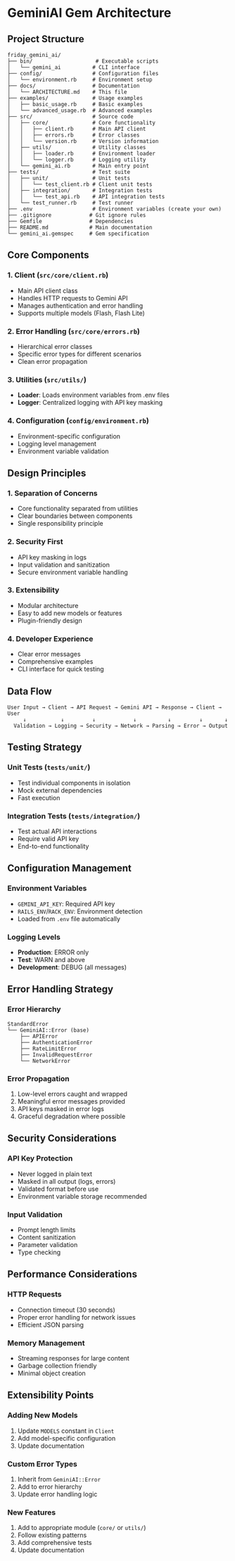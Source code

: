 # GeminiAI Gem Architecture

## Project Structure

```
friday_gemini_ai/
├── bin/                    # Executable scripts
│   └── gemini_ai          # CLI interface
├── config/                # Configuration files
│   └── environment.rb     # Environment setup
├── docs/                  # Documentation
│   └── ARCHITECTURE.md    # This file
├── examples/              # Usage examples
│   ├── basic_usage.rb     # Basic examples
│   └── advanced_usage.rb  # Advanced examples
├── src/                   # Source code
│   ├── core/              # Core functionality
│   │   ├── client.rb      # Main API client
│   │   ├── errors.rb      # Error classes
│   │   └── version.rb     # Version information
│   ├── utils/             # Utility classes
│   │   ├── loader.rb      # Environment loader
│   │   └── logger.rb      # Logging utility
│   └── gemini_ai.rb       # Main entry point
├── tests/                 # Test suite
│   ├── unit/              # Unit tests
│   │   └── test_client.rb # Client unit tests
│   ├── integration/       # Integration tests
│   │   └── test_api.rb    # API integration tests
│   └── test_runner.rb     # Test runner
├── .env                   # Environment variables (create your own)
├── .gitignore            # Git ignore rules
├── Gemfile               # Dependencies
├── README.md             # Main documentation
└── gemini_ai.gemspec     # Gem specification
```

## Core Components

### 1. Client (`src/core/client.rb`)
- Main API client class
- Handles HTTP requests to Gemini API
- Manages authentication and error handling
- Supports multiple models (Flash, Flash Lite)

### 2. Error Handling (`src/core/errors.rb`)
- Hierarchical error classes
- Specific error types for different scenarios
- Clean error propagation

### 3. Utilities (`src/utils/`)
- **Loader**: Loads environment variables from .env files
- **Logger**: Centralized logging with API key masking

### 4. Configuration (`config/environment.rb`)
- Environment-specific configuration
- Logging level management
- Environment variable validation

## Design Principles

### 1. Separation of Concerns
- Core functionality separated from utilities
- Clear boundaries between components
- Single responsibility principle

### 2. Security First
- API key masking in logs
- Input validation and sanitization
- Secure environment variable handling

### 3. Extensibility
- Modular architecture
- Easy to add new models or features
- Plugin-friendly design

### 4. Developer Experience
- Clear error messages
- Comprehensive examples
- CLI interface for quick testing

## Data Flow

```
User Input → Client → API Request → Gemini API → Response → Client → User
     ↓           ↓         ↓            ↓          ↓         ↓       ↓
  Validation → Logging → Security → Network → Parsing → Error → Output
```

## Testing Strategy

### Unit Tests (`tests/unit/`)
- Test individual components in isolation
- Mock external dependencies
- Fast execution

### Integration Tests (`tests/integration/`)
- Test actual API interactions
- Require valid API key
- End-to-end functionality

## Configuration Management

### Environment Variables
- `GEMINI_API_KEY`: Required API key
- `RAILS_ENV`/`RACK_ENV`: Environment detection
- Loaded from `.env` file automatically

### Logging Levels
- **Production**: ERROR only
- **Test**: WARN and above
- **Development**: DEBUG (all messages)

## Error Handling Strategy

### Error Hierarchy
```
StandardError
└── GeminiAI::Error (base)
    ├── APIError
    ├── AuthenticationError
    ├── RateLimitError
    ├── InvalidRequestError
    └── NetworkError
```

### Error Propagation
1. Low-level errors caught and wrapped
2. Meaningful error messages provided
3. API keys masked in error logs
4. Graceful degradation where possible

## Security Considerations

### API Key Protection
- Never logged in plain text
- Masked in all output (logs, errors)
- Validated format before use
- Environment variable storage recommended

### Input Validation
- Prompt length limits
- Content sanitization
- Parameter validation
- Type checking

## Performance Considerations

### HTTP Requests
- Connection timeout (30 seconds)
- Proper error handling for network issues
- Efficient JSON parsing

### Memory Management
- Streaming responses for large content
- Garbage collection friendly
- Minimal object creation

## Extensibility Points

### Adding New Models
1. Update `MODELS` constant in `Client`
2. Add model-specific configuration
3. Update documentation

### Custom Error Types
1. Inherit from `GeminiAI::Error`
2. Add to error hierarchy
3. Update error handling logic

### New Features
1. Add to appropriate module (`core/` or `utils/`)
2. Follow existing patterns
3. Add comprehensive tests
4. Update documentation
